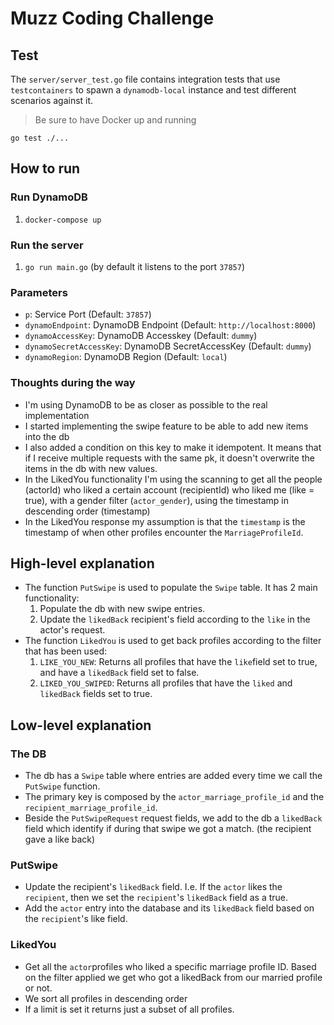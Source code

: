 # Muzz Coding Challenge

## Test

The `server/server_test.go` file contains integration tests that use `testcontainers` to spawn a `dynamodb-local` instance and test different scenarios against it.

> Be sure to have Docker up and running

`go test ./...`

## How to run

### Run DynamoDB

1. `docker-compose up`

### Run the server

1. `go run main.go` (by default it listens to the port `37857`)

### Parameters
* `p`: Service Port (Default: `37857`)
* `dynamoEndpoint`: DynamoDB Endpoint (Default: `http://localhost:8000`)
* `dynamoAccessKey`: DynamoDB Accesskey (Default: `dummy`)
* `dynamoSecretAccessKey`: DynamoDB SecretAccessKey (Default: `dummy`)
* `dynamoRegion`: DynamoDB Region (Default: `local`)

### Thoughts during the way

* I'm using DynamoDB to be as closer as possible to the real implementation
* I started implementing the swipe feature to be able to add new items into the db
* I also added a condition on this key to make it idempotent. It means that if I receive multiple requests with the same pk, it doesn't overwrite the items in the db with new values.
* In the LikedYou functionality I'm using the scanning to get all the people (actorId) who liked a certain account (recipientId) who liked me (like = true), with a gender filter (`actor_gender`), using the timestamp in descending order (timestamp)
* In the LikedYou response my assumption is that the `timestamp` is the timestamp of when other profiles encounter the `MarriageProfileId`.


## High-level explanation

* The function `PutSwipe` is used to populate the `Swipe` table. It has 2 main functionality:
    1. Populate the db with new swipe entries.
    2. Update the `likedBack` recipient's field according to the `like` in the actor's request.
* The function `LikedYou` is used to get back profiles according to the filter that has been used:
    1. `LIKE_YOU_NEW`: Returns all profiles that have the `like`field set to true, and have a `likedBack` field set to false.
    2. `LIKED_YOU_SWIPED`: Returns all profiles that have the `liked` and `likedBack` fields set to true.

## Low-level explanation

### The DB

* The db has a `Swipe` table where entries are added every time we call the `PutSwipe` function.
* The primary key is composed by the `actor_marriage_profile_id` and the `recipient_marriage_profile_id`.
* Beside the `PutSwipeRequest` request fields, we add to the db a `likedBack` field which identify if during that swipe we got a match. (the recipient gave a like back)

### PutSwipe
* Update the recipient's `likedBack` field. I.e. If the `actor` likes the `recipient`, then we set the `recipient`'s `likedBack` field as a true.
* Add the `actor` entry into the database and its `likedBack` field based on the `recipient`'s like field.

### LikedYou
* Get all the `actor`profiles who liked a specific marriage profile ID. Based on the filter applied we get who got a likedBack from our married profile or not.
* We sort all profiles in descending order
* If a limit is set it returns just a subset of all profiles.

